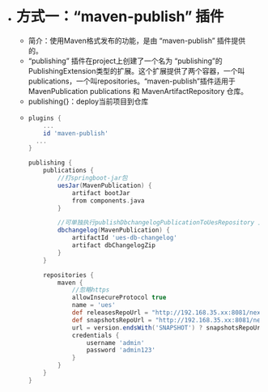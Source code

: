 - # 方式一：“maven-publish” 插件
	- 简介：使用Maven格式发布的功能，是由 “maven-publish” 插件提供的。
	- “publishing” 插件在project上创建了一个名为 “publishing”的 PublishingExtension类型的扩展。这个扩展提供了两个容器，一个叫publications，一个叫repositories。“maven-publish”插件适用于MavenPublication publications 和 MavenArtifactRepository 仓库。
	- publishing{}：deploy当前项目到仓库
	- ```groovy
	  plugins {
	      ...
	      id 'maven-publish'
	  	...
	  }
	  
	  publishing {
	      publications {
	          //打springboot-jar包
	          uesJar(MavenPublication) {
	              artifact bootJar
	              from components.java
	          }
	  
	          //可单独执行publishDbchangelogPublicationToUesRepository 上传dbchangelog压缩包
	          dbchangelog(MavenPublication) {
	              artifactId 'ues-db-changelog'
	              artifact dbChangelogZip
	          }
	      }
	  
	      repositories {
	          maven {
	              //忽略https
	              allowInsecureProtocol true
	              name = 'ues'
	              def releasesRepoUrl = "http://192.168.35.xx:8081/nexus/content/repositories/releases/"
	              def snapshotsRepoUrl = "http://192.168.35.xx:8081/nexus/content/repositories/snapshots/"
	              url = version.endsWith('SNAPSHOT') ? snapshotsRepoUrl : releasesRepoUrl
	              credentials {
	                  username 'admin'
	                  password 'admin123'
	              }
	          }
	      }
	  }
	  
	  ```